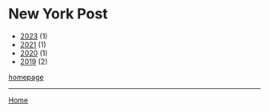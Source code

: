 # New York Post

  * [2023](./new-york-post-2023.md) (1)
  * [2021](./new-york-post-2021.md) (1)
  * [2020](./new-york-post-2020.md) (1)
  * [2019](./new-york-post-2019.md) (2)

[homepage](https://nypost.com/)

----

[Home](../index.md)
